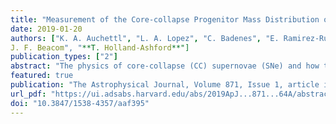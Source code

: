 ```yaml
---                                                                                                                                                                                            
title: "Measurement of the Core-collapse Progenitor Mass Distribution of the Small Magellanic Cloud"                                      
date: 2019-01-20                                                                                                                                                   
authors: ["K. A. Auchettl", "L. A. Lopez", "C. Badenes", "E. Ramirez-Ruiz", 
J. F. Beacom", "**T. Holland-Ashford**"]                                                                                                         
publication_types: ["2"]                                                                                                                                                                       
abstract: "The physics of core-collapse (CC) supernovae (SNe) and how the explosions depend on progenitor properties are central questions in astronomy. For only a handful of SNe, the progenitor star has been identified in pre-explosion images. Supernova remnants (SNRs), which are observed long after the original SN event, provide a unique opportunity to increase the number of progenitor measurements. Here we systematically examine the stellar populations in the vicinities of 23 known SNRs in the Small Magellanic Cloud (SMC) using the star formation history (SFH) maps of Harris & Zaritsky. We combine the results with constraints on the SNR metal abundances and environment from X-ray and optical observations. We find that 22 SNRs in the SMC have local SFHs and properties consistent with a CC explosion, several of which are likely to have been high-mass progenitors. This result supports recent theoretical findings that high-mass progenitors can produce successful explosions. We estimate the mass distribution of the CC progenitors and find that this distribution is similar to a Salpeter IMF (within the uncertainties), while this result is shallower than the mass distribution found in M31 and M33 by Jennings et al. and Díaz-Rodríguez et al. using a similar approach. Additionally, we find that a number of the SMC SNRs exhibit a burst of star formation between 50 and 200 Myr ago. As these sources are likely CC, this signature may be indicative of massive stars undergoing delayed CC as a consequence of binary interaction, rapid rotation, or low metallicity. In addition, the lack of Type Ia SNRs in the SMC is possibly a result of the short visibility times of these sources, as they may fall below the sensitivity limits of current radio observations."                                                                
featured: true                                                                                                                                                                                 
publication: "The Astrophysical Journal, Volume 871, Issue 1, article id. 64, 23 pp. (2019)."                                                                                                                               
url_pdf: "https://ui.adsabs.harvard.edu/abs/2019ApJ...871...64A/abstract"                                                                                                                               
doi: "10.3847/1538-4357/aaf395"                                                                                                                                                                         
---    
```

